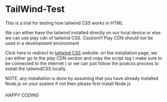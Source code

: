 # TailWind-Test
This is a trial for testing how tailwind CSS works in HTML 

We can either have the tailwind installed directly on our local device or else we can use play cdn of tailwind CSS.
*Caution!!!* Play CDN should not be used in a development environment

Click here to redirect to [tailwind CSS](https://tailwindcss.com/docs/installation) website.
on the installation page, we can either go to the play CDN section and copy the script tag ( make sure to be connected to the internet )
or we can just follow the postcss process to install the tailwindCSS locally. 

NOTE: any installation is done by assuming that you have already installed Node.js on your system if not then please first install Node.js

###### HAPPY CODING
